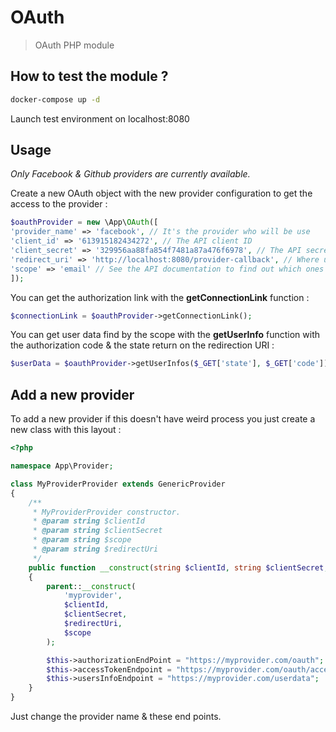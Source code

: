
# OAuth

> OAuth PHP module

## How to test the module ?

```sh
docker-compose up -d
```
Launch test environment on localhost:8080

## Usage
*Only Facebook & Github providers are currently available.*

Create a new OAuth object with the new provider configuration to get the access to the provider :
```php
$oauthProvider = new \App\OAuth([
'provider_name' => 'facebook', // It's the provider who will be use
'client_id' => '613915182434272', // The API client ID
'client_secret' => '329956aa88fa854f7481a87a476f6978', // The API secret key
'redirect_uri' => 'http://localhost:8080/provider-callback', // Where users will be redirect after the authorize redirection
'scope' => 'email' // See the API documentation to find out which ones are available
]);
```

You can get the authorization link with the **getConnectionLink** function :
```php
$connectionLink = $oauthProvider->getConnectionLink();
```

You can get user data find by the scope with the **getUserInfo** function with the authorization code & the state return on the redirection URI :
```php
$userData = $oauthProvider->getUserInfos($_GET['state'], $_GET['code']);
```

## Add a new provider

To add a new provider if this doesn't have weird process you just create a new class with this layout :
```php
<?php

namespace App\Provider;

class MyProviderProvider extends GenericProvider
{
    /**
     * MyProviderProvider constructor.
     * @param string $clientId
     * @param string $clientSecret
     * @param string $scope
     * @param string $redirectUri
     */
    public function __construct(string $clientId, string $clientSecret, string $redirectUri, string $scope = "")
    {
        parent::__construct(
            'myprovider',
            $clientId,
            $clientSecret,
            $redirectUri,
            $scope
        );

        $this->authorizationEndPoint = "https://myprovider.com/oauth";
        $this->accessTokenEndpoint = "https://myprovider.com/oauth/access_token";
        $this->usersInfoEndpoint = "https://myprovider.com/userdata";
    }
}
```

Just change the provider name & these end points.

